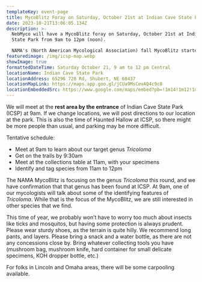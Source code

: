 ```yaml
---
templateKey: event-page
title: MycoBlitz Foray on Saturday, October 21st at Indian Cave State Park
date: 2023-10-21T13:06:05.134Z
description: >-
  NebMyco will have a MycoBlitz foray on Saturday, October 21st at Indian Cave
  State Park from 9am to 12pm (noon). 

  NAMA's (North American Mycological Association) fall MycoBlitz started yesterday (October 13) and continues until the 22nd! This foray is an excellent citizen science opportunity! 
featuredimage: /img/icsp-map.webp
showImage: true
formattedDateTime: Saturday October 21, 9 am to 12 pm Central
locationName: Indian Cave State Park
locationAddress: 65296 720 Rd, Shubert, NE 68437
locationMapLink: https://maps.app.goo.gl/jCUa9MsCevAQ4c9c8
locationEmbeddedSrc: https://www.google.com/maps/embed?pb=!1m14!1m12!1m3!1d1666.4604284625666!2d-95.579314977437!3d40.26568092864638!2m3!1f0!2f0!3f0!3m2!1i1024!2i768!4f13.1!5e1!3m2!1sen!2sus!4v1697289659640!5m2!1sen!2sus
---
```

We will meet at the **rest area by the entrance** of Indian Cave State Park (ICSP) at 9am. If we change locations, we will post directions to our location at the park. This is also the time of Haunted Hallow at ICSP, so there might be more people than usual, and parking may be more difficult.

Tentative schedule:

* M﻿eet at 9am to learn about our target genus *Tricoloma*
* G﻿et on the trails by 9:30am
* M﻿eet at the collections table at 11am, with your specimens
* I﻿dentify and tag species from 11am to 12pm

The NAMA MycoBlitz is focusing on the genus *Tricoloma* this round, and we have confirmation that that genus has been found at ICSP. At 9am, one of our mycologists will talk about some of the identifying features of *Tricoloma*. While that is the focus of the MycoBlitz, we are still interested in other species that we find.

This time of year, we probably won’t have to worry too much about insects like ticks and mosquitos, but having some protection is always prudent. Please wear sturdy shoes, as the terrain is quite hilly. We recommend long pants, and layers. Please bring a snack and a water bottle, as there are not any concessions close by. Bring whatever collecting tools you have (mushroom bag, mushroom knife, hard container for small delicate specimens, KOH dropper bottle, etc.)

For folks in Lincoln and Omaha areas, there will be some carpooling available.